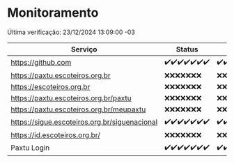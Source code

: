 # Monitoramento

Última verificação: 23/12/2024 13:09:00 -03

|Serviço|Status|Últimas 24h|
|---|---|---|
|https://github.com|<span title="2024-12-16: OK=23">✔️</span><span title="2024-12-17: OK=23">✔️</span><span title="2024-12-18: OK=23">✔️</span><span title="2024-12-19: OK=23">✔️</span><span title="2024-12-20: OK=23">✔️</span><span title="2024-12-21: OK=23">✔️</span><span title="2024-12-22: OK=16">✔️</span>|<span title="22/12/2024 14:06:00 -03 : 200">✔️</span><span title="22/12/2024 15:09:00 -03 : 200">✔️</span><span title="22/12/2024 16:04:00 -03 : 200">✔️</span><span title="22/12/2024 17:08:00 -03 : 200">✔️</span><span title="22/12/2024 18:06:00 -03 : 200">✔️</span><span title="22/12/2024 19:06:00 -03 : 200">✔️</span><span title="22/12/2024 20:07:00 -03 : 200">✔️</span><span title="22/12/2024 21:41:00 -03 : 200">✔️</span><span title="22/12/2024 23:12:00 -03 : 200">✔️</span><span title="23/12/2024 00:15:00 -03 : 200">✔️</span><span title="23/12/2024 01:10:00 -03 : 200">✔️</span><span title="23/12/2024 02:08:00 -03 : 200">✔️</span><span title="23/12/2024 03:12:00 -03 : 200">✔️</span><span title="23/12/2024 04:08:00 -03 : 200">✔️</span><span title="23/12/2024 05:12:00 -03 : 200">✔️</span><span title="23/12/2024 06:09:00 -03 : 200">✔️</span><span title="23/12/2024 07:09:00 -03 : 200">✔️</span><span title="23/12/2024 08:07:00 -03 : 200">✔️</span><span title="23/12/2024 09:15:00 -03 : 200">✔️</span><span title="23/12/2024 10:15:00 -03 : 200">✔️</span><span title="23/12/2024 11:07:00 -03 : 200">✔️</span><span title="23/12/2024 12:08:00 -03 : 200">✔️</span><span title="23/12/2024 13:09:00 -03 : 200">✔️</span>|
|https://paxtu.escoteiros.org.br|<span title="2024-12-16: Falhas=23">❌</span><span title="2024-12-17: Falhas=23">❌</span><span title="2024-12-18: Falhas=23">❌</span><span title="2024-12-19: Falhas=23">❌</span><span title="2024-12-20: Falhas=23">❌</span><span title="2024-12-21: Falhas=23">❌</span><span title="2024-12-22: Falhas=16">❌</span>|<span title="22/12/2024 14:06:00 -03 : 403">❌</span><span title="22/12/2024 15:09:00 -03 : 403">❌</span><span title="22/12/2024 16:04:00 -03 : 403">❌</span><span title="22/12/2024 17:08:00 -03 : 403">❌</span><span title="22/12/2024 18:06:00 -03 : 403">❌</span><span title="22/12/2024 19:06:00 -03 : 403">❌</span><span title="22/12/2024 20:07:00 -03 : 403">❌</span><span title="22/12/2024 21:41:00 -03 : 403">❌</span><span title="22/12/2024 23:12:00 -03 : 403">❌</span><span title="23/12/2024 00:15:00 -03 : 403">❌</span><span title="23/12/2024 01:10:00 -03 : 403">❌</span><span title="23/12/2024 02:08:00 -03 : 403">❌</span><span title="23/12/2024 03:12:00 -03 : 403">❌</span><span title="23/12/2024 04:08:00 -03 : 403">❌</span><span title="23/12/2024 05:12:00 -03 : 403">❌</span><span title="23/12/2024 06:09:00 -03 : 403">❌</span><span title="23/12/2024 07:09:00 -03 : 403">❌</span><span title="23/12/2024 08:07:00 -03 : 403">❌</span><span title="23/12/2024 09:15:00 -03 : 403">❌</span><span title="23/12/2024 10:15:00 -03 : 403">❌</span><span title="23/12/2024 11:07:00 -03 : 403">❌</span><span title="23/12/2024 12:08:00 -03 : 0">❌</span><span title="23/12/2024 13:09:00 -03 : 403">❌</span>|
|https://escoteiros.org.br|<span title="2024-12-16: Falhas=23">❌</span><span title="2024-12-17: Falhas=23">❌</span><span title="2024-12-18: Falhas=23">❌</span><span title="2024-12-19: Falhas=23">❌</span><span title="2024-12-20: Falhas=23">❌</span><span title="2024-12-21: Falhas=23">❌</span><span title="2024-12-22: Falhas=16">❌</span>|<span title="22/12/2024 14:06:00 -03 : 403">❌</span><span title="22/12/2024 15:09:00 -03 : 403">❌</span><span title="22/12/2024 16:04:00 -03 : 403">❌</span><span title="22/12/2024 17:08:00 -03 : 403">❌</span><span title="22/12/2024 18:06:00 -03 : 403">❌</span><span title="22/12/2024 19:06:00 -03 : 403">❌</span><span title="22/12/2024 20:07:00 -03 : 403">❌</span><span title="22/12/2024 21:41:00 -03 : 403">❌</span><span title="22/12/2024 23:12:00 -03 : 403">❌</span><span title="23/12/2024 00:15:00 -03 : 403">❌</span><span title="23/12/2024 01:10:00 -03 : 403">❌</span><span title="23/12/2024 02:08:00 -03 : 403">❌</span><span title="23/12/2024 03:12:00 -03 : 403">❌</span><span title="23/12/2024 04:08:00 -03 : 403">❌</span><span title="23/12/2024 05:12:00 -03 : 403">❌</span><span title="23/12/2024 06:09:00 -03 : 403">❌</span><span title="23/12/2024 07:09:00 -03 : 403">❌</span><span title="23/12/2024 08:07:00 -03 : 403">❌</span><span title="23/12/2024 09:15:00 -03 : 403">❌</span><span title="23/12/2024 10:15:00 -03 : 403">❌</span><span title="23/12/2024 11:07:00 -03 : 403">❌</span><span title="23/12/2024 12:08:00 -03 : 0">❌</span><span title="23/12/2024 13:09:00 -03 : 403">❌</span>|
|https://paxtu.escoteiros.org.br/paxtu|<span title="2024-12-16: Falhas=23">❌</span><span title="2024-12-17: Falhas=23">❌</span><span title="2024-12-18: Falhas=23">❌</span><span title="2024-12-19: Falhas=23">❌</span><span title="2024-12-20: Falhas=23">❌</span><span title="2024-12-21: Falhas=23">❌</span><span title="2024-12-22: Falhas=16">❌</span>|<span title="22/12/2024 14:06:00 -03 : 403">❌</span><span title="22/12/2024 15:09:00 -03 : 403">❌</span><span title="22/12/2024 16:04:00 -03 : 403">❌</span><span title="22/12/2024 17:08:00 -03 : 403">❌</span><span title="22/12/2024 18:06:00 -03 : 403">❌</span><span title="22/12/2024 19:06:00 -03 : 403">❌</span><span title="22/12/2024 20:07:00 -03 : 403">❌</span><span title="22/12/2024 21:41:00 -03 : 403">❌</span><span title="22/12/2024 23:12:00 -03 : 403">❌</span><span title="23/12/2024 00:15:00 -03 : 403">❌</span><span title="23/12/2024 01:10:00 -03 : 403">❌</span><span title="23/12/2024 02:08:00 -03 : 403">❌</span><span title="23/12/2024 03:12:00 -03 : 403">❌</span><span title="23/12/2024 04:08:00 -03 : 403">❌</span><span title="23/12/2024 05:12:00 -03 : 403">❌</span><span title="23/12/2024 06:09:00 -03 : 403">❌</span><span title="23/12/2024 07:09:00 -03 : 403">❌</span><span title="23/12/2024 08:07:00 -03 : 403">❌</span><span title="23/12/2024 09:15:00 -03 : 403">❌</span><span title="23/12/2024 10:15:00 -03 : 403">❌</span><span title="23/12/2024 11:07:00 -03 : 403">❌</span><span title="23/12/2024 12:08:00 -03 : 0">❌</span><span title="23/12/2024 13:09:00 -03 : 403">❌</span>|
|https://paxtu.escoteiros.org.br/meupaxtu|<span title="2024-12-16: Falhas=23">❌</span><span title="2024-12-17: Falhas=23">❌</span><span title="2024-12-18: Falhas=23">❌</span><span title="2024-12-19: Falhas=23">❌</span><span title="2024-12-20: Falhas=23">❌</span><span title="2024-12-21: Falhas=23">❌</span><span title="2024-12-22: Falhas=16">❌</span>|<span title="22/12/2024 14:06:00 -03 : 403">❌</span><span title="22/12/2024 15:09:00 -03 : 403">❌</span><span title="22/12/2024 16:04:00 -03 : 403">❌</span><span title="22/12/2024 17:08:00 -03 : 403">❌</span><span title="22/12/2024 18:06:00 -03 : 403">❌</span><span title="22/12/2024 19:06:00 -03 : 403">❌</span><span title="22/12/2024 20:07:00 -03 : 403">❌</span><span title="22/12/2024 21:41:00 -03 : 403">❌</span><span title="22/12/2024 23:12:00 -03 : 403">❌</span><span title="23/12/2024 00:15:00 -03 : 403">❌</span><span title="23/12/2024 01:10:00 -03 : 403">❌</span><span title="23/12/2024 02:08:00 -03 : 403">❌</span><span title="23/12/2024 03:12:00 -03 : 403">❌</span><span title="23/12/2024 04:08:00 -03 : 403">❌</span><span title="23/12/2024 05:12:00 -03 : 403">❌</span><span title="23/12/2024 06:09:00 -03 : 403">❌</span><span title="23/12/2024 07:09:00 -03 : 403">❌</span><span title="23/12/2024 08:07:00 -03 : 403">❌</span><span title="23/12/2024 09:15:00 -03 : 403">❌</span><span title="23/12/2024 10:15:00 -03 : 403">❌</span><span title="23/12/2024 11:07:00 -03 : 403">❌</span><span title="23/12/2024 12:08:00 -03 : 0">❌</span><span title="23/12/2024 13:09:00 -03 : 403">❌</span>|
|https://sigue.escoteiros.org.br/siguenacional|<span title="2024-12-16: OK=23">✔️</span><span title="2024-12-17: OK=23">✔️</span><span title="2024-12-18: OK=23">✔️</span><span title="2024-12-19: OK=23">✔️</span><span title="2024-12-20: OK=23">✔️</span><span title="2024-12-21: OK=23">✔️</span><span title="2024-12-22: OK=16">✔️</span>|<span title="22/12/2024 14:06:00 -03 : 200">✔️</span><span title="22/12/2024 15:09:00 -03 : 200">✔️</span><span title="22/12/2024 16:04:00 -03 : 200">✔️</span><span title="22/12/2024 17:08:00 -03 : 200">✔️</span><span title="22/12/2024 18:06:00 -03 : 200">✔️</span><span title="22/12/2024 19:06:00 -03 : 200">✔️</span><span title="22/12/2024 20:07:00 -03 : 200">✔️</span><span title="22/12/2024 21:41:00 -03 : 200">✔️</span><span title="22/12/2024 23:12:00 -03 : 200">✔️</span><span title="23/12/2024 00:15:00 -03 : 200">✔️</span><span title="23/12/2024 01:10:00 -03 : 200">✔️</span><span title="23/12/2024 02:08:00 -03 : 200">✔️</span><span title="23/12/2024 03:12:00 -03 : 200">✔️</span><span title="23/12/2024 04:08:00 -03 : 200">✔️</span><span title="23/12/2024 05:12:00 -03 : 200">✔️</span><span title="23/12/2024 06:09:00 -03 : 200">✔️</span><span title="23/12/2024 07:09:00 -03 : 200">✔️</span><span title="23/12/2024 08:07:00 -03 : 200">✔️</span><span title="23/12/2024 09:15:00 -03 : 200">✔️</span><span title="23/12/2024 10:16:00 -03 : 200">✔️</span><span title="23/12/2024 11:07:00 -03 : 200">✔️</span><span title="23/12/2024 12:08:00 -03 : 0">❌</span><span title="23/12/2024 13:09:00 -03 : 200">✔️</span>|
|https://id.escoteiros.org.br/|<span title="2024-12-16: Falhas=23">❌</span><span title="2024-12-17: Falhas=23">❌</span><span title="2024-12-18: Falhas=23">❌</span><span title="2024-12-19: Falhas=23">❌</span><span title="2024-12-20: Falhas=23">❌</span><span title="2024-12-21: Falhas=23">❌</span><span title="2024-12-22: Falhas=16">❌</span>|<span title="22/12/2024 14:06:00 -03 : 403">❌</span><span title="22/12/2024 15:09:00 -03 : 403">❌</span><span title="22/12/2024 16:04:00 -03 : 403">❌</span><span title="22/12/2024 17:08:00 -03 : 403">❌</span><span title="22/12/2024 18:06:00 -03 : 403">❌</span><span title="22/12/2024 19:06:00 -03 : 403">❌</span><span title="22/12/2024 20:07:00 -03 : 403">❌</span><span title="22/12/2024 21:41:00 -03 : 403">❌</span><span title="22/12/2024 23:12:00 -03 : 403">❌</span><span title="23/12/2024 00:15:00 -03 : 403">❌</span><span title="23/12/2024 01:10:00 -03 : 403">❌</span><span title="23/12/2024 02:08:00 -03 : 403">❌</span><span title="23/12/2024 03:12:00 -03 : 403">❌</span><span title="23/12/2024 04:08:00 -03 : 403">❌</span><span title="23/12/2024 05:12:00 -03 : 403">❌</span><span title="23/12/2024 06:09:00 -03 : 403">❌</span><span title="23/12/2024 07:09:00 -03 : 403">❌</span><span title="23/12/2024 08:07:00 -03 : 403">❌</span><span title="23/12/2024 09:15:00 -03 : 403">❌</span><span title="23/12/2024 10:16:00 -03 : 403">❌</span><span title="23/12/2024 11:07:00 -03 : 403">❌</span><span title="23/12/2024 12:08:00 -03 : 0">❌</span><span title="23/12/2024 13:09:00 -03 : 403">❌</span>|
|Paxtu Login|<span title="2024-12-16: OK=23">✔️</span><span title="2024-12-17: OK=23">✔️</span><span title="2024-12-18: OK=23">✔️</span><span title="2024-12-19: OK=23">✔️</span><span title="2024-12-20: OK=23">✔️</span><span title="2024-12-21: OK=23">✔️</span><span title="2024-12-22: OK=16">✔️</span>|<span title="22/12/2024 14:06:00 -03 : 200">✔️</span><span title="22/12/2024 15:09:00 -03 : 200">✔️</span><span title="22/12/2024 16:04:00 -03 : 200">✔️</span><span title="22/12/2024 17:08:00 -03 : 200">✔️</span><span title="22/12/2024 18:06:00 -03 : 200">✔️</span><span title="22/12/2024 19:06:00 -03 : 200">✔️</span><span title="22/12/2024 20:07:00 -03 : 200">✔️</span><span title="22/12/2024 21:41:00 -03 : 200">✔️</span><span title="22/12/2024 23:12:00 -03 : 200">✔️</span><span title="23/12/2024 00:15:00 -03 : 200">✔️</span><span title="23/12/2024 01:10:00 -03 : 200">✔️</span><span title="23/12/2024 02:08:00 -03 : 200">✔️</span><span title="23/12/2024 03:12:00 -03 : 200">✔️</span><span title="23/12/2024 04:08:00 -03 : 200">✔️</span><span title="23/12/2024 05:12:00 -03 : 200">✔️</span><span title="23/12/2024 06:09:00 -03 : 200">✔️</span><span title="23/12/2024 07:09:00 -03 : 200">✔️</span><span title="23/12/2024 08:07:00 -03 : 200">✔️</span><span title="23/12/2024 09:15:00 -03 : 200">✔️</span><span title="23/12/2024 10:16:00 -03 : 200">✔️</span><span title="23/12/2024 11:07:00 -03 : 200">✔️</span><span title="23/12/2024 12:08:00 -03 : 500">❌</span><span title="23/12/2024 13:09:00 -03 : 200">✔️</span>|
